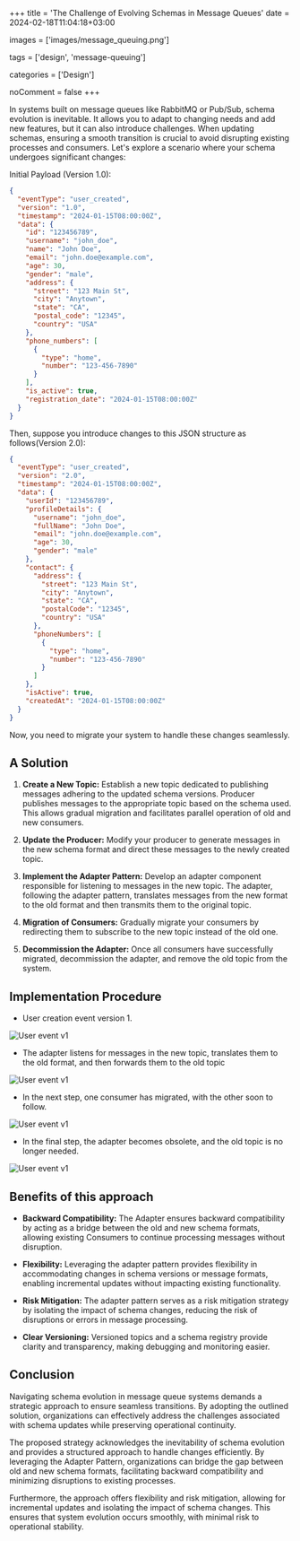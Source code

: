+++
title = 'The Challenge of Evolving Schemas in Message Queues'
date = 2024-02-18T11:04:18+03:00

images = ['images/message_queuing.png']

tags = ['design', 'message-queuing']

categories = ['Design']

noComment = false
+++

In systems built on message queues like RabbitMQ or Pub/Sub, schema evolution is inevitable. 
It allows you to adapt to changing needs and add new features, but it can also introduce challenges.
When updating schemas, ensuring a smooth transition is crucial to avoid disrupting existing processes and consumers. 
Let's explore a scenario where your schema undergoes significant changes:

Initial Payload (Version 1.0):

```json {linenos=inline}
{
  "eventType": "user_created",
  "version": "1.0",
  "timestamp": "2024-01-15T08:00:00Z",
  "data": {
    "id": "123456789",
    "username": "john_doe",
    "name": "John Doe",
    "email": "john.doe@example.com",
    "age": 30,
    "gender": "male",
    "address": {
      "street": "123 Main St",
      "city": "Anytown",
      "state": "CA",
      "postal_code": "12345",
      "country": "USA"
    },
    "phone_numbers": [
      {
        "type": "home",
        "number": "123-456-7890"
      }
    ],
    "is_active": true,
    "registration_date": "2024-01-15T08:00:00Z"
  }
}
```
Then, suppose you introduce changes to this JSON structure as follows(Version 2.0):

```json {linenos=inline}
{
  "eventType": "user_created",
  "version": "2.0",
  "timestamp": "2024-01-15T08:00:00Z",
  "data": {
    "userId": "123456789",
    "profileDetails": {
      "username": "john_doe",
      "fullName": "John Doe",
      "email": "john.doe@example.com",
      "age": 30,
      "gender": "male"
    },
    "contact": {
      "address": {
        "street": "123 Main St",
        "city": "Anytown",
        "state": "CA",
        "postalCode": "12345",
        "country": "USA"
      },
      "phoneNumbers": [
        {
          "type": "home",
          "number": "123-456-7890"
        }
      ]
    },
    "isActive": true,
    "createdAt": "2024-01-15T08:00:00Z"
  }
}
```

Now, you need to migrate your system to handle these changes seamlessly.


## A Solution

1. **Create a New Topic:** Establish a new topic dedicated to publishing messages adhering to the updated schema versions. 
Producer publishes messages to the appropriate topic based on the schema used. This allows gradual migration and facilitates parallel operation of old and new consumers.

2. **Update the Producer:** Modify your producer to generate messages in the new schema format and direct these messages to the newly created topic.

3. **Implement the Adapter Pattern:** Develop an adapter component responsible for listening to messages in the new topic. The adapter, following the adapter pattern, translates messages from the new format to the old format and then transmits them to the original topic.

4. **Migration of Consumers:** Gradually migrate your consumers by redirecting them to subscribe to the new topic instead of the old one.

5. **Decommission the Adapter:** Once all consumers have successfully migrated, decommission the adapter, and remove the old topic from the system.

## Implementation Procedure

* User creation event version 1.

<img src="/images/step_1.jpg" alt="User event v1" title="User event v1">

<br>

* The adapter listens for messages in the new topic, translates them to the old format, and then forwards them to the old topic

<img src="/images/step_2.jpg" alt="User event v1" title="User event v1">

<br>

* In the next step, one consumer has migrated, with the other soon to follow.

<img src="/images/step_3.jpg" alt="User event v1" title="User event v1">

<br>

* In the final step, the adapter becomes obsolete, and the old topic is no longer needed.

<img src="/images/step_4.jpg" alt="User event v1" title="User event v1">

<br>

## Benefits of this approach

- **Backward Compatibility:** The Adapter ensures backward compatibility by acting as a bridge between the old and new schema formats, allowing existing Consumers to continue processing messages without disruption.

- **Flexibility:** Leveraging the adapter pattern provides flexibility in accommodating changes in schema versions or message formats, enabling incremental updates without impacting existing functionality.

- **Risk Mitigation:** The adapter pattern serves as a risk mitigation strategy by isolating the impact of schema changes, reducing the risk of disruptions or errors in message processing.

- **Clear Versioning:** Versioned topics and a schema registry provide clarity and transparency, making debugging and monitoring easier.

## Conclusion

Navigating schema evolution in message queue systems demands a strategic approach to ensure seamless transitions. By adopting the outlined solution, organizations can effectively address the challenges associated with schema updates while preserving operational continuity.

The proposed strategy acknowledges the inevitability of schema evolution and provides a structured approach to handle changes efficiently. By leveraging the Adapter Pattern, organizations can bridge the gap between old and new schema formats, facilitating backward compatibility and minimizing disruptions to existing processes.

Furthermore, the approach offers flexibility and risk mitigation, allowing for incremental updates and isolating the impact of schema changes. This ensures that system evolution occurs smoothly, with minimal risk to operational stability.